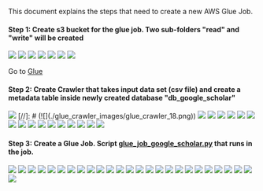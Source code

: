 This document explains the steps that need to create a new AWS Glue Job.

#### Step 1: Create s3 bucket for the glue job. Two sub-folders "read" and "write" will be created

![](./s3_glue_images/s3_7.png)
![](./s3_glue_images/s3_6.png)
![](./s3_glue_images/s3_5.png)
![](./s3_glue_images/s3_4.png)
![](./s3_glue_images/s3_3.png)
![](./s3_glue_images/s3_2.png)
![](./s3_glue_images/s3_1.png)

Go to [Glue](https://us-east-2.console.aws.amazon.com/glue/home?region=us-east-2#)

#### Step 2: Create Crawler that takes input data set (csv file) and create a metadata table inside newly created database "db_google_scholar" 

![](./glue_crawler_images/glue_crawler_19.png)
[//]: # (![]&#40;./glue_crawler_images/glue_crawler_18.png&#41;)
![](./glue_crawler_images/glue_crawler_17.png)
![](./glue_crawler_images/glue_crawler_16.png)
![](./glue_crawler_images/glue_crawler_15.png)
![](./glue_crawler_images/glue_crawler_14.png)
![](./glue_crawler_images/glue_crawler_13.png)
![](./glue_crawler_images/glue_crawler_12.png)
![](./glue_crawler_images/glue_crawler_11.png)
![](./glue_crawler_images/glue_crawler_9.png)
![](./glue_crawler_images/glue_crawler_8.png)
![](./glue_crawler_images/glue_crawler_7.png)
![](./glue_crawler_images/glue_crawler_6.png)
![](./glue_crawler_images/glue_crawler_5.png)
![](./glue_crawler_images/glue_crawler_4.png)
![](./glue_crawler_images/glue_crawler_3.png)
![](./glue_crawler_images/glue_crawler_2.png)
![](./glue_crawler_images/glue_crawler_1.png)

#### Step 3: Create a Glue Job. Script [glue_job_google_scholar.py](./glue_job_google_scholar.py) that runs in the job. 

![](./glue_job_create/glue_job_create_29.png)
![](./glue_job_create/glue_job_create_27.png)
![](./glue_job_create/glue_job_create_26.png)
![](./glue_job_create/glue_job_create_25.png)
![](./glue_job_create/glue_job_create_24.png)
![](./glue_job_create/glue_job_create_23.png)
![](./glue_job_create/glue_job_create_22.png)
![](./glue_job_create/glue_job_create_21.png)
![](./glue_job_create/glue_job_create_20.png)
![](./glue_job_create/glue_job_create_19.png)
![](./glue_job_create/glue_job_create_17.png)
![](./glue_job_create/glue_job_create_16.png)
![](./glue_job_create/glue_job_create_15.png)
![](./glue_job_create/glue_job_create_14.png)
![](./glue_job_create/glue_job_create_13.png)
![](./glue_job_create/glue_job_create_12.png)
![](./glue_job_create/glue_job_create_11.png)
![](./glue_job_create/glue_job_create_9.png)
![](./glue_job_create/glue_job_create_8.png)
![](./glue_job_create/glue_job_create_7.png)
![](./glue_job_create/glue_job_create_6.png)
![](./glue_job_create/glue_job_create_5.png)
![](./glue_job_create/glue_job_create_4.png)
![](./glue_job_create/glue_job_create_3.png)
![](./glue_job_create/glue_job_create_2.png)
![](./glue_job_create/glue_job_create_1.png)